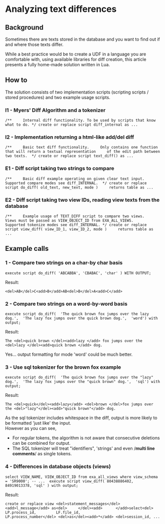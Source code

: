 # Analyzing text differences 
## Background

Sometimes there are texts stored in the database and you want to find out if and where those texts differ.

While a best practice would be to create a UDF in a language you are comfortable with, using available libraries for diff creation, this article presents a fully home-made solution written in Lua.

## How to

The solution consists of two implementation scripts (scripting scripts / stored procedures) and two example usage scripts.

### I1 - Myers' Diff Algorithm and a tokenizer


```"code-sql"
/**     Internal diff functionality. To be used by scripts that know what to do. */ create or replace script diff_internal as ... 
```
### I2 - Implementation returning a html-like add/del diff


```"code-sql"
/**     Basic text diff functionality.     Only contains one function that will return a textual representation     of the edit path between two texts.  */ create or replace script text_diff() as ... 
```
### E1 - Diff script taking two strings to compare


```"code-sql"
/**     Basic diff example operating on given clear text input.     Supported compare modes see diff_INTERNAL.  */ create or replace script do_diff( old_text, new_text, mode )     returns table as ... 
```
### E2 - Diff script taking two view IDs, reading view texts from the database


```"code-sql"
/**     Example usage of TEXT_DIFF script to compare two views.     Views must be passed as VIEW_OBJECT_ID from EXA_ALL_VIEWS.      Supported tokenize modes see diff_INTERNAL. */ create or replace script view_diff( view_ID_1, view_ID_2, mode )     returns table as ... 
```
## Example calls

### 1 - Compare two strings on a char-by char basis


```"code-sql"
execute script do_diff( 'ABCABBA', 'CBABAC', 'char' ) WITH OUTPUT; 
```
Result:


```
<del>AB</del>C<add>B</add>AB<del>B</del>A<add>C</add> 
```
### 2 - Compare two strings on a word-by-word basis


```"code-sql"
execute script do_diff(  'The quick brown fox jumps over the lazy dog.',  'The lazy fox jumps over the quick brown dog.',  'word') with output; 
```
Result:


```
The <del>quick brown </del><add>lazy </add> fox jumps over the <del>lazy </del><add>quick brown </add> dog. 
```
Yes... output formatting for mode 'word' could be much better.

### 3 - Use sql tokenizer for the brown fox example


```"code-sql"
execute script do_diff(  'The quick brown fox jumps over the "lazy" dog.',  'The lazy fox jumps over the "quick brown" dog.',  'sql') with output; 
```
Result:


```
The <del>quick</del><add>lazy</add> <del>brown </del>fox jumps over the <del>"lazy"</del><add>"quick brown"</add> dog. 
```
As the sql tokenizer includes whitespace in the diff, output is more likely to be formatted 'just like' the input.  
However as you can see,

* For regular tokens, the algorithm is not aware that consecutive deletions can be combined for output.
* The SQL tokenizer will treat "identifiers", 'strings' and even /**multi line comments**/ as single tokens.

### 4 - Differences in database objects (views)


```"code-sql"
select VIEW_NAME, VIEW_OBJECT_ID from exa_all_views where view_schema = 'SR9000'; -- ...  execute script view_diff( 80438886402, 84919013378, 'sql' ) with output; 
```
Result:


```
create or replace view <del>statement_messages</del><add>l_message</add> as<del>     </del><add>      </add>select<del>         LP.process_id,         LF.file_id,              LP.process_number</del> <del>as</del><add>*</add> <del>session_id, ...
```

